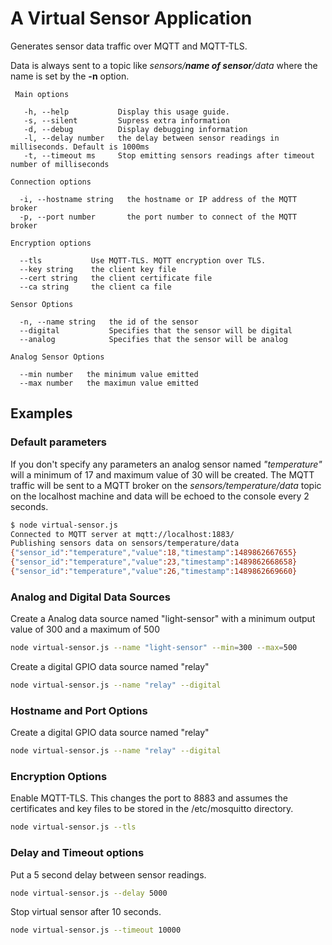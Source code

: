 
# A Virtual Sensor Application

  Generates sensor data traffic over MQTT and MQTT-TLS.

  Data is always sent to a topic like *sensors/__name of sensor__/data* where the name is set by the **-n** option.
```
 Main options

   -h, --help           Display this usage guide.                                            
   -s, --silent         Supress extra information                                            
   -d, --debug          Display debugging information                                        
   -l, --delay number   the delay between sensor readings in milliseconds. Default is 1000ms
   -t, --timeout ms     Stop emitting sensors readings after timeout number of milliseconds  

Connection options

  -i, --hostname string   the hostname or IP address of the MQTT broker
  -p, --port number       the port number to connect of the MQTT broker

Encryption options

  --tls           Use MQTT-TLS. MQTT encryption over TLS.
  --key string    the client key file                     
  --cert string   the client certificate file             
  --ca string     the client ca file                      

Sensor Options

  -n, --name string   the id of the sensor                      
  --digital           Specifies that the sensor will be digital
  --analog            Specifies that the sensor will be analog  

Analog Sensor Options

  --min number   the minimum value emitted
  --max number   the maximun value emitted
```

## Examples

### Default parameters

If you don't specify any parameters an analog sensor named *"temperature"* will a minimum of 17 and maximum value of 30 will be created. The MQTT traffic will be sent to a MQTT broker on the *sensors/temperature/data* topic on the localhost machine and data will be echoed to the console every 2 seconds.
```bash
$ node virtual-sensor.js
Connected to MQTT server at mqtt://localhost:1883/
Publishing sensors data on sensors/temperature/data
{"sensor_id":"temperature","value":18,"timestamp":1489862667655}
{"sensor_id":"temperature","value":23,"timestamp":1489862668658}
{"sensor_id":"temperature","value":26,"timestamp":1489862669660}
```

### Analog and Digital Data Sources
Create a Analog data source named "light-sensor" with a minimum output value of 300 and a maximum of 500
```bash
node virtual-sensor.js --name "light-sensor" --min=300 --max=500
```

Create a digital GPIO data source named "relay"
```bash
node virtual-sensor.js --name "relay" --digital
```

### Hostname and Port Options
Create a digital GPIO data source named "relay"
```bash
node virtual-sensor.js --name "relay" --digital
```

### Encryption Options
Enable MQTT-TLS. This changes the port to 8883 and assumes the certificates and key files to be stored in the /etc/mosquitto directory.

```bash
node virtual-sensor.js --tls
```

### Delay and Timeout options
Put a 5 second delay between sensor readings.
```bash
node virtual-sensor.js --delay 5000
```

Stop virtual sensor after 10 seconds.
```bash
node virtual-sensor.js --timeout 10000
```
